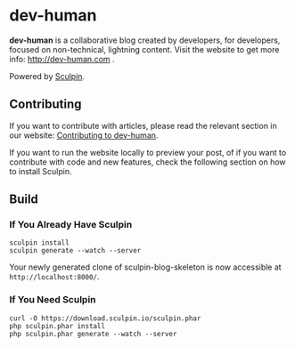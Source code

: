 # dev-human

**dev-human** is a collaborative blog created by developers, for developers, focused on non-technical, lightning content.
Visit the website to get more info: http://dev-human.com .

Powered by [Sculpin](http://sculpin.io).

## Contributing

If you want to contribute with articles, please read the relevant section in our website: [Contributing to dev-human](http://dev-human.com/contribute).

If you want to run the website locally to preview your post, of if you want to contribute with code and new features, check the following section on how to install Sculpin.

Build
-----

### If You Already Have Sculpin

    sculpin install
    sculpin generate --watch --server

Your newly generated clone of sculpin-blog-skeleton is now
accessible at `http://localhost:8000/`.

### If You Need Sculpin

    curl -O https://download.sculpin.io/sculpin.phar
    php sculpin.phar install
    php sculpin.phar generate --watch --server
